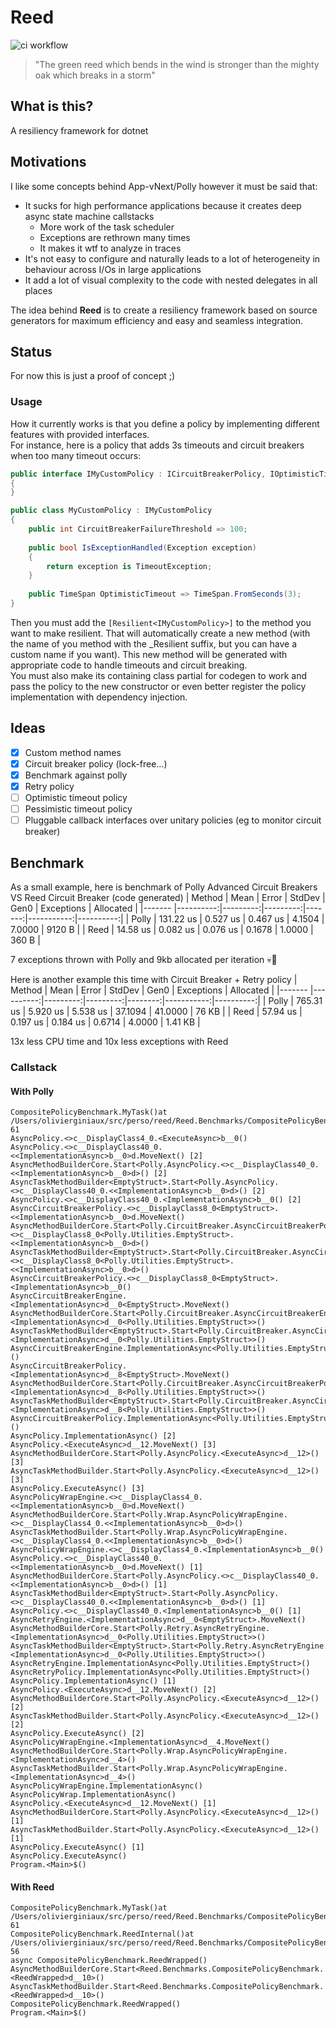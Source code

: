 # Reed

![ci workflow](https://github.com/ogxd/reed/actions/workflows/ci.yml/badge.svg)

> "The green reed which bends in the wind is stronger than the mighty oak which breaks in a storm"

## What is this?

A resiliency framework for dotnet

## Motivations

I like some concepts behind App-vNext/Polly however it must be said that:
- It sucks for high performance applications because it creates deep async state machine callstacks
  - More work of the task scheduler
  - Exceptions are rethrown many times
  - It makes it wtf to analyze in traces
- It's not easy to configure and naturally leads to a lot of heterogeneity in behaviour across I/Os in large applications
- It add a lot of visual complexity to the code with nested delegates in all places

The idea behind **Reed** is to create a resiliency framework based on source generators for maximum efficiency and easy and seamless integration.    

## Status

For now this is just a proof of concept ;)

### Usage

How it currently works is that you define a policy by implementing different features with provided interfaces.    
For instance, here is a policy that adds 3s timeouts and circuit breakers when too many timeout occurs:    
```csharp
public interface IMyCustomPolicy : ICircuitBreakerPolicy, IOptimisticTimeoutPolicy
{
}

public class MyCustomPolicy : IMyCustomPolicy
{
    public int CircuitBreakerFailureThreshold => 100;
    
    public bool IsExceptionHandled(Exception exception)
    {
        return exception is TimeoutException;
    }
    
    public TimeSpan OptimisticTimeout => TimeSpan.FromSeconds(3);
}
```
Then you must add the `[Resilient<IMyCustomPolicy>]` to the method you want to make resilient. That will automatically create a new method (with the name of you method with the _Resilient suffix, but you can have a custom name if you want). This new method will be generated with appropriate code to handle timeouts and circuit breaking.    
You must also make its containing class partial for codegen to work and pass the policy to the new constructor or even better register the policy implementation with dependency injection.

## Ideas

- [x] Custom method names
- [x] Circuit breaker policy (lock-free...)
- [x] Benchmark against polly
- [x] Retry policy
- [ ] Optimistic timeout policy
- [ ] Pessimistic timeout policy
- [ ] Pluggable callback interfaces over unitary policies (eg to monitor circuit breaker)

## Benchmark

As a small example, here is benchmark of Polly Advanced Circuit Breakers VS Reed Circuit Breaker (code generated)
| Method |      Mean |    Error |   StdDev |   Gen0 | Exceptions | Allocated |
|------- |----------:|---------:|---------:|-------:|-----------:|----------:|
|  Polly | 131.22 us | 0.527 us | 0.467 us | 4.1504 |     7.0000 |    9120 B |
|   Reed |  14.58 us | 0.082 us | 0.076 us | 0.1678 |     1.0000 |     360 B |

7 exceptions thrown with Polly and 9kb allocated per iteration 💀🤯

Here is another example this time with Circuit Breaker + Retry policy
| Method |      Mean |    Error |   StdDev |    Gen0 | Exceptions | Allocated |
|------- |----------:|---------:|---------:|--------:|-----------:|----------:|
|  Polly | 765.31 us | 5.920 us | 5.538 us | 37.1094 |    41.0000 |     76 KB |
|   Reed |  57.94 us | 0.197 us | 0.184 us |  0.6714 |     4.0000 |   1.41 KB |

13x less CPU time and 10x less exceptions with Reed

### Callstack

#### With Polly

```
CompositePolicyBenchmark.MyTask()at /Users/olivierginiaux/src/perso/reed/Reed.Benchmarks/CompositePolicyBenchmark.cs:line 61
AsyncPolicy.<>c__DisplayClass4_0.<ExecuteAsync>b__0()
AsyncPolicy.<>c__DisplayClass40_0.<<ImplementationAsync>b__0>d.MoveNext() [2]
AsyncMethodBuilderCore.Start<Polly.AsyncPolicy.<>c__DisplayClass40_0.<<ImplementationAsync>b__0>d>() [2]
AsyncTaskMethodBuilder<EmptyStruct>.Start<Polly.AsyncPolicy.<>c__DisplayClass40_0.<<ImplementationAsync>b__0>d>() [2]
AsyncPolicy.<>c__DisplayClass40_0.<ImplementationAsync>b__0() [2]
AsyncCircuitBreakerPolicy.<>c__DisplayClass8_0<EmptyStruct>.<<ImplementationAsync>b__0>d.MoveNext()
AsyncMethodBuilderCore.Start<Polly.CircuitBreaker.AsyncCircuitBreakerPolicy.<>c__DisplayClass8_0<Polly.Utilities.EmptyStruct>.<<ImplementationAsync>b__0>d>()
AsyncTaskMethodBuilder<EmptyStruct>.Start<Polly.CircuitBreaker.AsyncCircuitBreakerPolicy.<>c__DisplayClass8_0<Polly.Utilities.EmptyStruct>.<<ImplementationAsync>b__0>d>()
AsyncCircuitBreakerPolicy.<>c__DisplayClass8_0<EmptyStruct>.<ImplementationAsync>b__0()
AsyncCircuitBreakerEngine.<ImplementationAsync>d__0<EmptyStruct>.MoveNext()
AsyncMethodBuilderCore.Start<Polly.CircuitBreaker.AsyncCircuitBreakerEngine.<ImplementationAsync>d__0<Polly.Utilities.EmptyStruct>>()
AsyncTaskMethodBuilder<EmptyStruct>.Start<Polly.CircuitBreaker.AsyncCircuitBreakerEngine.<ImplementationAsync>d__0<Polly.Utilities.EmptyStruct>>()
AsyncCircuitBreakerEngine.ImplementationAsync<Polly.Utilities.EmptyStruct>()
AsyncCircuitBreakerPolicy.<ImplementationAsync>d__8<EmptyStruct>.MoveNext()
AsyncMethodBuilderCore.Start<Polly.CircuitBreaker.AsyncCircuitBreakerPolicy.<ImplementationAsync>d__8<Polly.Utilities.EmptyStruct>>()
AsyncTaskMethodBuilder<EmptyStruct>.Start<Polly.CircuitBreaker.AsyncCircuitBreakerPolicy.<ImplementationAsync>d__8<Polly.Utilities.EmptyStruct>>()
AsyncCircuitBreakerPolicy.ImplementationAsync<Polly.Utilities.EmptyStruct>()
AsyncPolicy.ImplementationAsync() [2]
AsyncPolicy.<ExecuteAsync>d__12.MoveNext() [3]
AsyncMethodBuilderCore.Start<Polly.AsyncPolicy.<ExecuteAsync>d__12>() [3]
AsyncTaskMethodBuilder.Start<Polly.AsyncPolicy.<ExecuteAsync>d__12>() [3]
AsyncPolicy.ExecuteAsync() [3]
AsyncPolicyWrapEngine.<>c__DisplayClass4_0.<<ImplementationAsync>b__0>d.MoveNext()
AsyncMethodBuilderCore.Start<Polly.Wrap.AsyncPolicyWrapEngine.<>c__DisplayClass4_0.<<ImplementationAsync>b__0>d>()
AsyncTaskMethodBuilder.Start<Polly.Wrap.AsyncPolicyWrapEngine.<>c__DisplayClass4_0.<<ImplementationAsync>b__0>d>()
AsyncPolicyWrapEngine.<>c__DisplayClass4_0.<ImplementationAsync>b__0()
AsyncPolicy.<>c__DisplayClass40_0.<<ImplementationAsync>b__0>d.MoveNext() [1]
AsyncMethodBuilderCore.Start<Polly.AsyncPolicy.<>c__DisplayClass40_0.<<ImplementationAsync>b__0>d>() [1]
AsyncTaskMethodBuilder<EmptyStruct>.Start<Polly.AsyncPolicy.<>c__DisplayClass40_0.<<ImplementationAsync>b__0>d>() [1]
AsyncPolicy.<>c__DisplayClass40_0.<ImplementationAsync>b__0() [1]
AsyncRetryEngine.<ImplementationAsync>d__0<EmptyStruct>.MoveNext()
AsyncMethodBuilderCore.Start<Polly.Retry.AsyncRetryEngine.<ImplementationAsync>d__0<Polly.Utilities.EmptyStruct>>()
AsyncTaskMethodBuilder<EmptyStruct>.Start<Polly.Retry.AsyncRetryEngine.<ImplementationAsync>d__0<Polly.Utilities.EmptyStruct>>()
AsyncRetryEngine.ImplementationAsync<Polly.Utilities.EmptyStruct>()
AsyncRetryPolicy.ImplementationAsync<Polly.Utilities.EmptyStruct>()
AsyncPolicy.ImplementationAsync() [1]
AsyncPolicy.<ExecuteAsync>d__12.MoveNext() [2]
AsyncMethodBuilderCore.Start<Polly.AsyncPolicy.<ExecuteAsync>d__12>() [2]
AsyncTaskMethodBuilder.Start<Polly.AsyncPolicy.<ExecuteAsync>d__12>() [2]
AsyncPolicy.ExecuteAsync() [2]
AsyncPolicyWrapEngine.<ImplementationAsync>d__4.MoveNext()
AsyncMethodBuilderCore.Start<Polly.Wrap.AsyncPolicyWrapEngine.<ImplementationAsync>d__4>()
AsyncTaskMethodBuilder.Start<Polly.Wrap.AsyncPolicyWrapEngine.<ImplementationAsync>d__4>()
AsyncPolicyWrapEngine.ImplementationAsync()
AsyncPolicyWrap.ImplementationAsync()
AsyncPolicy.<ExecuteAsync>d__12.MoveNext() [1]
AsyncMethodBuilderCore.Start<Polly.AsyncPolicy.<ExecuteAsync>d__12>() [1]
AsyncTaskMethodBuilder.Start<Polly.AsyncPolicy.<ExecuteAsync>d__12>() [1]
AsyncPolicy.ExecuteAsync() [1]
AsyncPolicy.ExecuteAsync()
Program.<Main>$()
```

#### With Reed

```
CompositePolicyBenchmark.MyTask()at /Users/olivierginiaux/src/perso/reed/Reed.Benchmarks/CompositePolicyBenchmark.cs:line 61
CompositePolicyBenchmark.ReedInternal()at /Users/olivierginiaux/src/perso/reed/Reed.Benchmarks/CompositePolicyBenchmark.cs:line 56
async CompositePolicyBenchmark.ReedWrapped()
AsyncMethodBuilderCore.Start<Reed.Benchmarks.CompositePolicyBenchmark.<ReedWrapped>d__10>()
AsyncTaskMethodBuilder.Start<Reed.Benchmarks.CompositePolicyBenchmark.<ReedWrapped>d__10>()
CompositePolicyBenchmark.ReedWrapped()
Program.<Main>$()
```